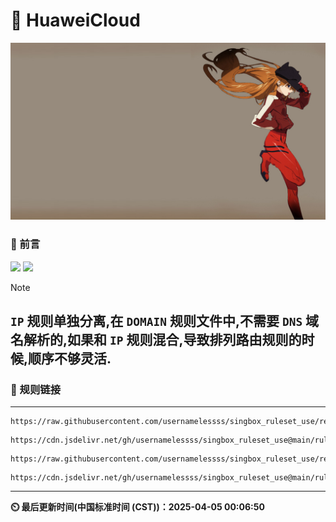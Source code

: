 
# 🧸 HuaweiCloud
![](https://raw.githubusercontent.com/usernamelessss/picture-bed/main/images/202504042256831.jpg)
### 📣 前言
![](https://shields.io/badge/-移除重复规则-ff69b4) ![](https://shields.io/badge/-IP&nbsp;规则单独存放不与&nbsp;DOMAIN&nbsp;等混合-green)
> [!NOTE]
**`IP` 规则单独分离,在 `DOMAIN` 规则文件中,不需要 `DNS` 域名解析的,如果和 `IP` 规则混合,导致排列路由规则的时候,顺序不够灵活.**
---

###  🔗 规则链接
---

```url
https://raw.githubusercontent.com/usernamelessss/singbox_ruleset_use/refs/heads/main/rule/HuaweiCloud/HuaweiCloud_IP.json
```

```url
https://cdn.jsdelivr.net/gh/usernamelessss/singbox_ruleset_use@main/rule/HuaweiCloud/HuaweiCloud_IP.json
```

```url
https://raw.githubusercontent.com/usernamelessss/singbox_ruleset_use/refs/heads/main/rule/HuaweiCloud/HuaweiCloud_IP.srs
```

```url
https://cdn.jsdelivr.net/gh/usernamelessss/singbox_ruleset_use@main/rule/HuaweiCloud/HuaweiCloud_IP.srs
```

---
**⏲️ 最后更新时间(中国标准时间 (CST))：2025-04-05 00:06:50**